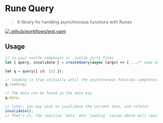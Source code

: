 # Rune Query

> A library for handling asynchronous functions with Runes

[![.github/workflows/test.yaml](https://github.com/C-Sinclair/rune-query/actions/workflows/test.yaml/badge.svg)](https://github.com/C-Sinclair/rune-query/actions/workflows/test.yaml)

## Usage

```js
// in your svelte component or .svelte.js/ts files
let { query, invalidate } = createQuery(async (args) => { .../* some data to be fetched */ });

let q = query({ id: 123 });

// loading is true initially until the asynchronous function completes
q.loading;

// The data can be found in the data key
q.data;

// later, you may wish to invalidate the current data, and refetch
invalidate();
// That's it, the reactive `data` and `loading` values above will reactively update
```
